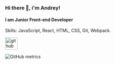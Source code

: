 ### Hi there 👋, i'm Andrey!
#### I am Junior Front-end Developer

Skills: JavaScript, React, HTML, CSS, Git, Webpack.



[<img src='https://cdn.jsdelivr.net/npm/simple-icons@3.0.1/icons/github.svg' alt='github' height='40'>](https://github.com/nknrw)  

![GitHub metrics](https://metrics.lecoq.io/nknrw)  
